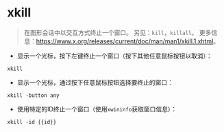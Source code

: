 # xkill

> 在图形会话中以交互方式终止一个窗口。
> 另见：`kill`，`killall`。
> 更多信息：<https://www.x.org/releases/current/doc/man/man1/xkill.1.xhtml>。

- 显示一个光标，按下左键终止一个窗口（按下其他任意鼠标按钮以取消）：

`xkill`

- 显示一个光标，通过按下任意鼠标按钮选择要终止的窗口：

`xkill -button any`

- 使用特定的ID终止一个窗口（使用`xwininfo`获取窗口信息）：

`xkill -id {{id}}`